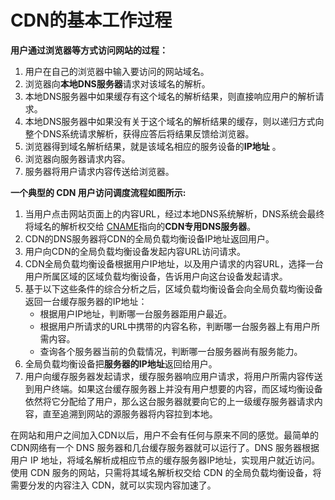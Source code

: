 # CDN的基本工作过程

**用户通过浏览器等方式访问网站的过程：**

1. 用户在自己的浏览器中输入要访问的网站域名。
2. 浏览器向**本地DNS服务器**请求对该域名的解析。
3. 本地DNS服务器中如果缓存有这个域名的解析结果，则直接响应用户的解析请求。
4. 本地DNS服务器中如果没有关于这个域名的解析结果的缓存，则以递归方式向整个DNS系统请求解析，获得应答后将结果反馈给浏览器。
5. 浏览器得到域名解析结果，就是该域名相应的服务设备的**IP地址** 。
6. 浏览器向服务器请求内容。
7. 服务器将用户请求内容传送给浏览器。

**一个典型的 CDN 用户访问调度流程如图所示:**

1. 当用户点击网站页面上的内容URL，经过本地DNS系统解析，DNS系统会最终将域名的解析权交给 [CNAME](https://en.wikipedia.org/wiki/CNAME_record)指向的**CDN专用DNS服务器**。
2. CDN的DNS服务器将CDN的全局负载均衡设备IP地址返回用户。
3. 用户向CDN的全局负载均衡设备发起内容URL访问请求。
4. CDN全局负载均衡设备根据用户IP地址，以及用户请求的内容URL，选择一台用户所属区域的区域负载均衡设备，告诉用户向这台设备发起请求。
5. 基于以下这些条件的综合分析之后，区域负载均衡设备会向全局负载均衡设备返回一台缓存服务器的IP地址：
   * 根据用户IP地址，判断哪一台服务器距用户最近。
   * 根据用户所请求的URL中携带的内容名称，判断哪一台服务器上有用户所需内容。
   * 查询各个服务器当前的负载情况，判断哪一台服务器尚有服务能力。
6. 全局负载均衡设备把**服务器的IP地址**返回给用户。
7. 用户向缓存服务器发起请求，缓存服务器响应用户请求，将用户所需内容传送到用户终端。如果这台缓存服务器上并没有用户想要的内容，而区域均衡设备依然将它分配给了用户，那么这台服务器就要向它的上一级缓存服务器请求内容，直至追溯到网站的源服务器将内容拉到本地。

在网站和用户之间加入CDN以后，用户不会有任何与原来不同的感觉。最简单的CDN网络有一个 DNS 服务器和几台缓存服务器就可以运行了。DNS 服务器根据用户 IP 地址，将域名解析成相应节点的缓存服务器IP地址，实现用户就近访问。使用 CDN 服务的网站，只需将其域名解析权交给 CDN 的全局负载均衡设备，将需要分发的内容注入 CDN，就可以实现内容加速了。

